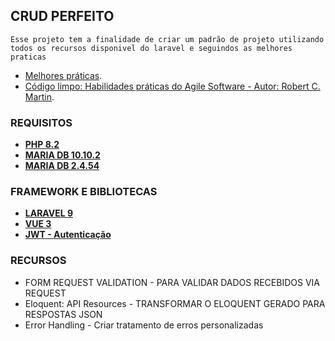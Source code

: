 
## CRUD PERFEITO

    Esse projeto tem a finalidade de criar um padrão de projeto utilizando todos os recursos disponivel do laravel e seguindos as melhores praticas 

- [Melhores práticas](https://github.com/jonaselan/laravel-best-practices).
- [Código limpo: Habilidades práticas do Agile Software - Autor: Robert C. Martin](l1nq.com/y2W5j).


### REQUISITOS 

- **[PHP 8.2](https://www.php.net/downloads)**
- **[MARIA DB 10.10.2](https://mariadb.org/download)**
- **[MARIA DB 2.4.54](https://httpd.apache.org/download.cgi)**


### FRAMEWORK E BIBLIOTECAS 

- **[LARAVEL 9](https://laravel.com/docs/9.x)**
- **[VUE 3](https://vuejs.org/guide/introduction.html)**
- **[JWT - Autenticação](https://jwt.io/introduction)**


### RECURSOS 

- FORM REQUEST VALIDATION - PARA VALIDAR DADOS RECEBIDOS VIA REQUEST
- Eloquent: API Resources - TRANSFORMAR O ELOQUENT GERADO PARA RESPOSTAS JSON
- Error Handling - Criar tratamento de erros personalizadas
